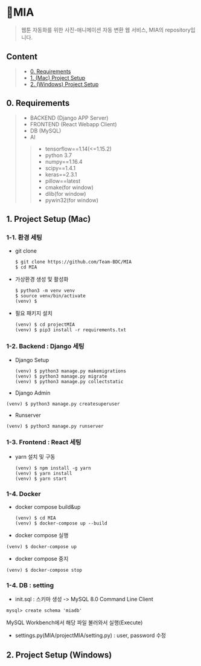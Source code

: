 # :seedling:MIA
> 웹툰 자동화를 위한 사진-애니메이션 자동 변환 웹 서비스, MIA의 repository입니다. 

## Content 
> - [0. Requirements](#0.-Requirements) 
> - [1. (Mac) Project Setup](#1.-Project-Setup-(Mac))
> - [2. (Windows) Project Setup](#2.-Project-Setup-(Windows))

## 0. Requirements
> - BACKEND (Django APP Server)
> - FRONTEND (React Webapp Client)
> - DB (MySQL)
> - AI
>> * tensorflow==1.14(<=1.15.2)
>> * python 3.7
>> * numpy==1.16.4
>> * scipy==1.4.1
>> * keras==2.3.1
>> * pillow==latest
>> * cmake(for window)
>> * dlib(for window)
>> * pywin32(for window)


## 1. Project Setup (Mac)
### 1-1. 환경 세팅

- git clone 

  ```
  $ git clone https://github.com/Team-BDC/MIA
  $ cd MIA
  ```
  
- 가상환경 생성 및 활성화 

  ```
  $ python3 -m venv venv
  $ source venv/bin/activate
  (venv) $
  ```
- 필요 패키지 설치

  ```
  (venv) $ cd projectMIA
  (venv) $ pip3 install -r requirements.txt
  ```
 
### 1-2. Backend : Django 세팅
- Django Setup

  ```
  (venv) $ python3 manage.py makemigrations
  (venv) $ python3 manage.py migrate
  (venv) $ python3 manage.py collectstatic
  ```
  
 - Django Admin

  ```
  (venv) $ python3 manage.py createsuperuser
  ```
  
 - Runserver

  ```
  (venv) $ python3 manage.py runserver
  ```
  
### 1-3. Frontend : React 세팅
- yarn 설치 및 구동

  ```
  (venv) $ npm install -g yarn
  (venv) $ yarn install
  (venv) $ yarn start
  ```
  
### 1-4. Docker
- docker compose build&up

  ```
  (venv) $ cd MIA
  (venv) $ docker-compose up --build
  ```
 - docker compose 실행

  ```
  (venv) $ docker-compose up 
  ```
  
 - docker compose 중지

  ```
  (venv) $ docker-compose stop 
  ```
  
  ### 1-4. DB : setting

 - init.sql : 스키마 생성 ->
   MySQL 8.0 Command Line Client 
  ```
  mysql> create schema 'miadb'
  ```
   MySQL Workbench에서 해당 파일 불러와서 실행(Execute)


 - settings.py(MIA/projectMIA/setting.py) : 
   user, password 수정
  
  
## 2. Project Setup (Windows)
